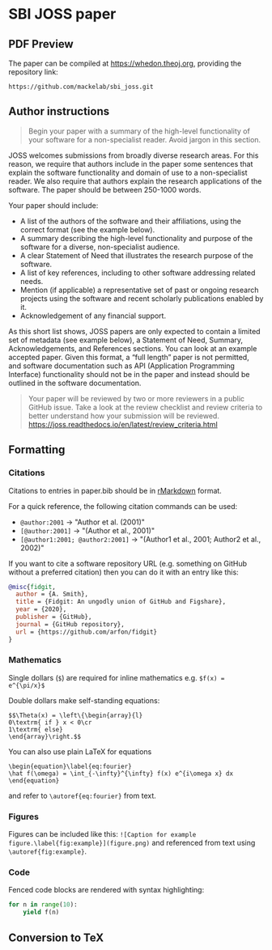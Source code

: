 # SBI JOSS paper

## PDF Preview

The paper can be compiled at https://whedon.theoj.org, providing the repository link:
```
https://github.com/mackelab/sbi_joss.git
```


## Author instructions

> Begin your paper with a summary of the high-level functionality of your software for a non-specialist reader. Avoid jargon in this section.

JOSS welcomes submissions from broadly diverse research areas. For this reason, we require that authors include in the paper some sentences that explain the software functionality and domain of use to a non-specialist reader. We also require that authors explain the research applications of the software. The paper should be between 250-1000 words.

Your paper should include:

- A list of the authors of the software and their affiliations, using the correct format (see the example below).
- A summary describing the high-level functionality and purpose of the software for a diverse, non-specialist audience.
- A clear Statement of Need that illustrates the research purpose of the software.
- A list of key references, including to other software addressing related needs.
- Mention (if applicable) a representative set of past or ongoing research projects using the software and recent scholarly publications enabled by it.
- Acknowledgement of any financial support.

As this short list shows, JOSS papers are only expected to contain a limited set of metadata (see example below), a Statement of Need, Summary, Acknowledgements, and References sections. You can look at an example accepted paper. Given this format, a “full length” paper is not permitted, and software documentation such as API (Application Programming Interface) functionality should not be in the paper and instead should be outlined in the software documentation.

> Your paper will be reviewed by two or more reviewers in a public GitHub issue. Take a look at the review checklist and review criteria to better understand how your submission will be reviewed. https://joss.readthedocs.io/en/latest/review_criteria.html


## Formatting

### Citations

Citations to entries in paper.bib should be in
[rMarkdown](http://rmarkdown.rstudio.com/authoring_bibliographies_and_citations.html)
format.

For a quick reference, the following citation commands can be used:
- `@author:2001`  ->  "Author et al. (2001)"
- `[@author:2001]` -> "(Author et al., 2001)"
- `[@author1:2001; @author2:2001]` -> "(Author1 et al., 2001; Author2 et al., 2002)"

If you want to cite a software repository URL (e.g. something on GitHub without a preferred
citation) then you can do it with an entry like this:

```bibtex
@misc{fidgit,
  author = {​A. Smith},
  title = {Fidgit: An ungodly union of GitHub and Figshare},
  year = {2020},
  publisher = {​GitHub},
  journal = {​GitHub repository},
  url = {​https://github.com/arfon/fidgit}
}
```

### Mathematics

Single dollars (`$`) are required for inline mathematics e.g. `$f(x) = e^{\pi/x}$`

Double dollars make self-standing equations:

```
$$\Theta(x) = \left\{\begin{array}{l}
0\textrm{ if } x < 0\cr
1\textrm{ else}
\end{array}\right.$$
```

You can also use plain LaTeX for equations
```
\begin{equation}\label{eq:fourier}
\hat f(\omega) = \int_{-\infty}^{\infty} f(x) e^{i\omega x} dx
\end{equation}
```
and refer to ``\autoref{eq:fourier}`` from text.


### Figures

Figures can be included like this: `![Caption for example figure.\label{fig:example}](figure.png)` and referenced from text using `\autoref{fig:example}`.


### Code

Fenced code blocks are rendered with syntax highlighting:
```python
for n in range(10):
    yield f(n)
```


## Conversion to TeX
